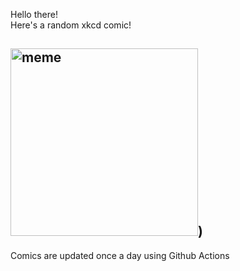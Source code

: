 Hello there! <br>Here's a random xkcd comic!<br>
## <img src="https://imgs.xkcd.com/comics/monty_python.jpg" alt="meme" width="300"/>)<br>
Comics are updated once a day using Github Actions